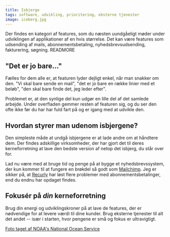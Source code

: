 ```yaml
---
title: Isbjerge
tags: software, udvikling, prioritering, eksterne tjenester
image: iceberg.jpg
---
```

Der findes en kategori af features, som du næsten uundgåeligt møder under udviklingen af applikationer af en hvis størrelse. Det kan være features som udsending af mails, abonnementsbetaling, nyhedsbrevsudsending, fakturering, søgning.
READMORE

## "Det er jo bare..."

Fælles for dem alle er, at featuren lyder dejligt enkel, når man snakker om den. "Vi skal bare sende en mail", "det er jo bare en række linier med et beløb", "den skal bare finde det, jeg leder efter".

Problemet er, at den synlige del kun udgør en lille del af det samlede arbejde. Under overfladen gemmer resten af featuren sig, og du ser den ofte ikke før du har har fuld fart på og er igang med at udvikle den.

## Hvordan styrer man udenom isbjergene?

Den simpleste måde at undgå isbjergene er at lade andre om at håndtere dem. Der findes adskillige virksomheder, der har gjort det til deres kerneforretning at lave den bedste version af netop det isbjerg, du står over for.

Lad nu være med at bruge tid og penge på at bygge et nyhedsbrevssystem, der kun kommer til at fungere en brøkdel så godt som [Mailchimp](http://mailchimp.com/). Jeg er sikker på, at [Recurly](http://recurly.com/) har løst flere problemer med abonnementsbetalinger, end du endnu har opdaget findes.

## Fokusér på _din_ kerneforretning

Brug din energi og udviklingskroner på at lave de features, der er nødvendige for at levere værdi til dine kunder. Brug eksterne tjenester til alt det andet -- især i starten, hvor pengene er små og fokus er ultravigtigt.

[Foto taget af NOAA's National Ocean Service](https://www.flickr.com/photos/40322276@N04/8290528771/in/photolist-dCB8ne-8Zm9W4-cXSgjA-cXSery-9RoCUm-88ea6G-btyQiz-9irVQv-9ipY5r-d3UzjQ-aeYe5A-9cQyXV-9Q1Y4X-dzQbE4-7zehD5-dMgaBS-9muk1c-dMWfcf-dMQQ2P-dMQSqx-dMWiFC-dMWkLS-aPiHBx-fD7Pag-dziWpx-dzpsfb-dzprk1-dzpsA3-aeKqrb-aeKoS9-cEiZud-a6XjJ7-9FmwC3-dMc1Lj-9dUPjh-9dRU6F-9dRJ66-9dRUMa-9dULZW-9dUWSU-9dRTva-9dUNDU-dt48mM-9u2Vyu-9DHQPZ-dqT1k8-dUaPst-cfGHpq-dqTb1j)
